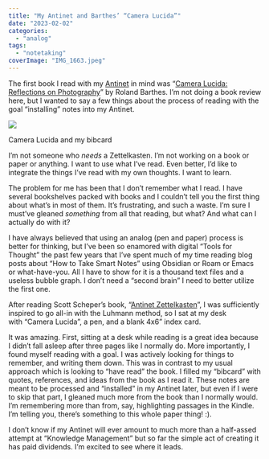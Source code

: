 ```yaml
---
title: "My Antinet and Barthes’ “Camera Lucida”"
date: "2023-02-02"
categories:
  - "analog"
tags:
  - "notetaking"
coverImage: "IMG_1663.jpeg"
---
```


The first book I read with my [Antinet](https://zettelkasten.de/posts/introduction-antinet-zettelkasten/) in mind was “[Camera Lucida: Reflections on Photography](https://www.goodreads.com/book/show/8659331-camera-lucida)” by Roland Barthes. I’m not doing a book review here, but I wanted to say a few things about the process of reading with the goal “installing” notes into my Antinet.

![](/img/2023/IMG_1663-1024x850.jpeg)

Camera Lucida and my bibcard

I’m not someone who _needs_ a Zettelkasten. I’m not working on a book or paper or anything. I want to use what I’ve read. Even better, I’d like to integrate the things I’ve read with my own thoughts. I want to learn.

The problem for me has been that I don’t remember what I read. I have several bookshelves packed with books and I couldn’t tell you the first thing about what’s in most of them. It’s frustrating, and such a waste. I’m sure I must’ve gleaned _something_ from all that reading, but what? And what can I actually do with it?

I have always believed that using an analog (pen and paper) process is better for thinking, but I’ve been so enamored with digital “Tools for Thought” the past few years that I’ve spent much of my time reading blog posts about “How to Take Smart Notes” using Obsidian or Roam or Emacs or what-have-you. All I have to show for it is a thousand text files and a useless bubble graph. I don’t need a “second brain” I need to better utilize the first one.

After reading Scott Scheper’s book, “[Antinet Zettelkasten](https://www.amazon.com/Antinet-Zettelkasten-Knowledge-Prolific-Researcher-ebook/dp/B0BPN3W6RP)”, I was sufficiently inspired to go all-in with the Luhmann method, so I sat at my desk with “Camera Lucida”, a pen, and a blank 4x6” index card.

It was amazing. First, sitting at a desk while reading is a great idea because I didn’t fall asleep after three pages like I normally do. More importantly, I found myself reading with a goal. I was actively looking for things to remember, and writing them down. This was in contrast to my usual approach which is looking to “have read” the book. I filled my “bibcard” with quotes, references, and ideas from the book as I read it. These notes are meant to be processed and “installed” in my Antinet later, but even if I were to skip that part, I gleaned much more from the book than I normally would. I’m remembering more than from, say, highlighting passages in the Kindle. I’m telling you, there’s something to this whole paper thing! :).

I don’t know if my Antinet will ever amount to much more than a half-assed attempt at “Knowledge Management” but so far the simple act of creating it has paid dividends. I’m excited to see where it leads.
